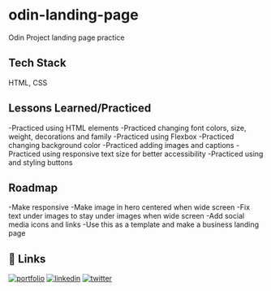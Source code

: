 # odin-landing-page
Odin Project landing page practice

## Tech Stack
HTML, CSS

## Lessons Learned/Practiced 
-Practiced using HTML elements
-Practiced changing font colors, size, weight, decorations and family
-Practiced using Flexbox
-Practiced changing background color
-Practiced adding images and captions
-Practiced using responsive text size for better accessibility
-Practiced using and styling buttons


## Roadmap
-Make responsive
-Make image in hero centered when wide screen
-Fix text under images to stay under images when wide screen
-Add social media icons and links
-Use this as a template and make a business landing page

## 🔗 Links
[![portfolio](https://img.shields.io/badge/my_portfolio-000?style=for-the-badge&logo=ko-fi&logoColor=white)](https://github.com/CambodiaJohn)
[![linkedin](https://img.shields.io/badge/linkedin-0A66C2?style=for-the-badge&logo=linkedin&logoColor=white)](https://www.linkedin.com/in/dev-johnhogue/)
[![twitter](https://img.shields.io/badge/twitter-1DA1F2?style=for-the-badge&logo=twitter&logoColor=white)](https://twitter.com/JohnH_Dev)